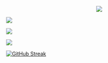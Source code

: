<p align="center">
  <a href="https://skillicons.dev">
    <img src="https://skillicons.dev/icons?i=nodejs,express,php,laravel,mysql,html,css,bootstrap,js,jquery,py,fortran,arduino" />
  </a>
</p>

![](http://github-profile-summary-cards.vercel.app/api/cards/profile-details?username=ooguzsrtt&theme=github_dark)

![](http://github-profile-summary-cards.vercel.app/api/cards/stats?username=vn7n24fzkq&theme=github_dark)




![](http://github-profile-summary-cards.vercel.app/api/cards/productive-time?username=vn7n24fzkq&theme=github_dark&utcOffset=8)




[![GitHub Streak](https://streak-stats.demolab.com/?user=ooguzsrtt&theme=dark&currStreakNum=2FD3EB&theme=dark&fire=red&sideLabels=F00)](https://git.io/streak-stats)

